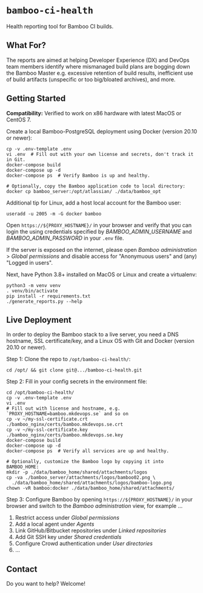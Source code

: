 
# `bamboo-ci-health`

Health reporting tool for Bamboo CI builds.


## What For? 

The reports are aimed at helping Developer Experience (DX) and DevOps team
members identify where mismanaged build plans are bogging down the Bamboo Master
e.g. excessive retention of build results, inefficient use of build artifacts
(unspecific or too big/bloated archives), and more.


## Getting Started

**Compatibility:** Verified to work on x86 hardware with latest MacOS or CentOS 7.

Create a local Bamboo-PostgreSQL deployment using Docker (version 20.10 or newer):

    cp -v .env-template .env
    vi .env  # Fill out with your own license and secrets, don't track it in Git.
    docker-compose build
    docker-compose up -d
    docker-compose ps  # Verify Bamboo is up and healthy.

    # Optionally, copy the Bamboo application code to local directory:
    docker cp bamboo_server:/opt/atlassian/ ./data/bamboo_opt

Additional tip for Linux, add a host local account for the Bamboo user:

    useradd -u 2005 -m -G docker bamboo

Open `https://${PROXY_HOSTNAME}/` in your browser and verify that you
can login the using credentials specified by _BAMBOO_ADMIN_USERNAME_ and
_BAMBOO_ADMIN_PASSWORD_ in your `.env` file.

If the server is exposed on the internet, please open _Bamboo administration_ &gt;
_Global permissions_ and disable access for "Anonymuous users" and
(any) "Logged in users".

Next, have Python 3.8+ installed on MacOS or Linux and create a virtualenv:

    python3 -m venv venv
    . venv/bin/activate
    pip install -r requirements.txt
    ./generate_reports.py --help


## Live Deployment

In order to deploy the Bamboo stack to a live server, you need a DNS hostname,
SSL certificate/key, and a Linux OS with Git and Docker (version 20.10 or newer).

Step 1: Clone the repo to `/opt/bamboo-ci-health/`:

    cd /opt/ && git clone git@.../bamboo-ci-health.git

Step 2: Fill in your config secrets in the environment file:

    cd /opt/bamboo-ci-health/
    cp -v .env-template .env
    vi .env
    # Fill out with license and hostname, e.g. `PROXY_HOSTNAME=bamboo.mkdevops.se` and so on
    cp -v ~/my-ssl-certificate.crt ./bamboo_nginx/certs/bamboo.mkdevops.se.crt 
    cp -v ~/my-ssl-certificate.key ./bamboo_nginx/certs/bamboo.mkdevops.se.key 
    docker-compose build
    docker-compose up -d
    docker-compose ps  # Verify all services are up and healthy.

    # Optionally, customize the Bamboo logo by copying it into BAMBOO_HOME:
    mkdir -p ./data/bamboo_home/shared/attachments/logos
    cp -va ./bamboo_server/attachments/logos/bamboo02.png \
      ./data/bamboo_home/shared/attachments/logos/bamboo-logo.png
    chown -vR bamboo:docker ./data/bamboo_home/shared/attachments/

Step 3: Configure Bamboo by opening `https://${PROXY_HOSTNAME}/` in your browser
and switch to the _Bamboo administration_ view, for example ...

1. Restrict access under _Global permissions_
2. Add a local agent under _Agents_
3. Link GitHub/Bitbucket repositories under _Linked repositories_
4. Add Git SSH key under _Shared credentials_
5. Configure Crowd authentication under _User directories_
6. ...


## Contact

Do you want to help? Welcome!
